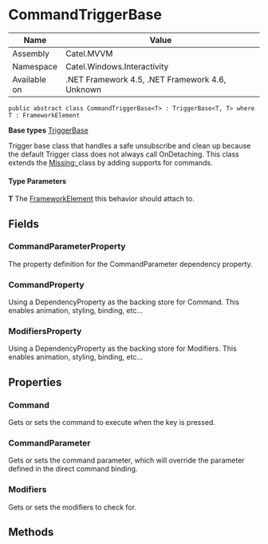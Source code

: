 

# CommandTriggerBase

Name|Value
---|---
Assembly|Catel.MVVM
Namespace|Catel.Windows.Interactivity
Available on|.NET Framework 4.5, .NET Framework 4.6, Unknown

```
public abstract class CommandTriggerBase<T> : TriggerBase<T, T> where T : FrameworkElement 
```

**Base types**
[TriggerBase](/Catel.MVVM\Catel\Windows\Interactivity\TriggerBase.md)


Trigger base class that handles a safe unsubscribe and clean up because the default Trigger class does not always call OnDetaching. This class extends the [Missing: <see cref="T:Catel.Windows.Interactivity.TriggerBase`1" />](#) class by adding supports for commands.

#### Type Parameters

**T**
The [FrameworkElement](#) this behavior should attach to.



## Fields

### CommandParameterProperty

The property definition for the CommandParameter dependency property.



### CommandProperty

Using a DependencyProperty as the backing store for Command. This enables animation, styling, binding, etc...



### ModifiersProperty

Using a DependencyProperty as the backing store for Modifiers. This enables animation, styling, binding, etc...



## Properties

### Command

Gets or sets the command to execute when the key is pressed.



### CommandParameter

Gets or sets the command parameter, which will override the parameter defined in the direct command binding.



### Modifiers

Gets or sets the modifiers to check for.



## Methods

